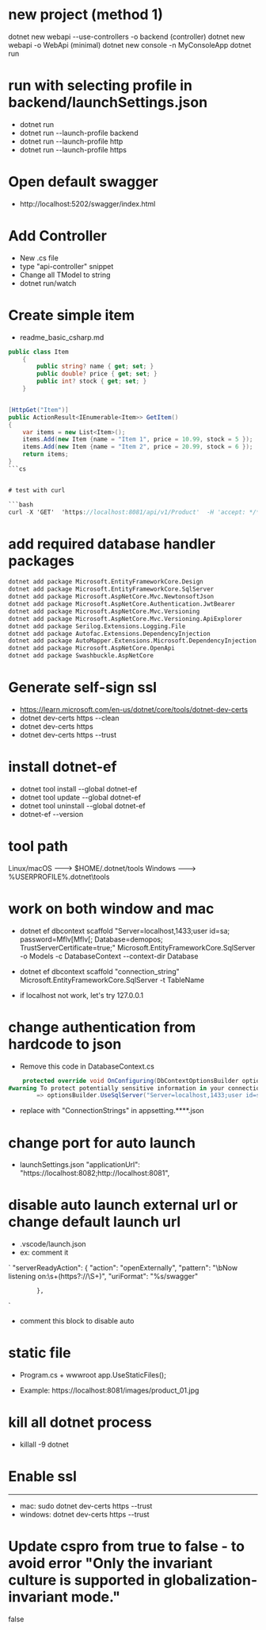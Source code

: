 # new project (method 1)

dotnet new webapi --use-controllers -o backend (controller)
dotnet new webapi -o WebApi (minimal)
dotnet new console -n MyConsoleApp
dotnet run

# run with selecting profile in backend/launchSettings.json

- dotnet run
- dotnet run --launch-profile backend
- dotnet run --launch-profile http
- dotnet run --launch-profile https

# Open default swagger
- http://localhost:5202/swagger/index.html

# Add Controller
- New .cs file
- type "api-controller" snippet
- Change all TModel to string
- dotnet run/watch

# Create simple item
- readme_basic_csharp.md
```cs 
public class Item
    {
        public string? name { get; set; }
        public double? price { get; set; }
        public int? stock { get; set; }
    }


[HttpGet("Item")]
public ActionResult<IEnumerable<Item>> GetItem()
{
    var items = new List<Item>();
    items.Add(new Item {name = "Item 1", price = 10.99, stock = 5 });
    items.Add(new Item {name = "Item 2", price = 20.99, stock = 6 });            
    return items;
}
```cs 


# test with curl

```bash
curl -X 'GET'  'https://localhost:8081/api/v1/Product'  -H 'accept: */*' \\n-H 'Authorization: Bearer eyJhbGciOiJIUzI1NiIsInR5cCI6IkpXVCJ9.eyJzdWIiOiJGb3IgVGVzdGluZyIsImlkIjoiNSIsInVzZXJuYW1lIjoidXNlcjEiLCJodHRwOi8vc2NoZW1hcy5taWNyb3NvZnQuY29tL3dzLzIwMDgvMDYvaWRlbnRpdHkvY2xhaW1zL3JvbGUiOiJDYXNoaWVyIiwiZXhwIjoxNjk1NDUwNjk5LCJpc3MiOiJDb2RlTW9iaWxlcyBMdGQiLCJhdWQiOiJodHRwOi8vY29kZW1vYmlsZXMuY29tIn0.wJro1wiYUOMqnZpdaePCr93cll7H7UQzJNd1zkr-06E' | jq
```

# add required database handler packages

```bash
dotnet add package Microsoft.EntityFrameworkCore.Design
dotnet add package Microsoft.EntityFrameworkCore.SqlServer
dotnet add package Microsoft.AspNetCore.Mvc.NewtonsoftJson
dotnet add package Microsoft.AspNetCore.Authentication.JwtBearer
dotnet add package Microsoft.AspNetCore.Mvc.Versioning
dotnet add package Microsoft.AspNetCore.Mvc.Versioning.ApiExplorer
dotnet add package Serilog.Extensions.Logging.File
dotnet add package Autofac.Extensions.DependencyInjection
dotnet add package AutoMapper.Extensions.Microsoft.DependencyInjection
dotnet add package Microsoft.AspNetCore.OpenApi
dotnet add package Swashbuckle.AspNetCore
```

# Generate self-sign ssl

- https://learn.microsoft.com/en-us/dotnet/core/tools/dotnet-dev-certs
- dotnet dev-certs https --clean
- dotnet dev-certs https
- dotnet dev-certs https --trust

# install dotnet-ef

- dotnet tool install --global dotnet-ef
- dotnet tool update --global dotnet-ef
- dotnet tool uninstall --global dotnet-ef
- dotnet-ef --version

# tool path

Linux/macOS ---> $HOME/.dotnet/tools
Windows ---> %USERPROFILE%\.dotnet\tools

# work on both window and mac

- dotnet ef dbcontext scaffold "Server=localhost,1433;user id=sa; password=Mflv[Mflv[; Database=demopos; TrustServerCertificate=true;" Microsoft.EntityFrameworkCore.SqlServer -o Models -c DatabaseContext --context-dir Database

- dotnet ef dbcontext scaffold "connection_string" Microsoft.EntityFrameworkCore.SqlServer -t TableName

- if localhost not work, let's try 127.0.0.1

# change authentication from hardcode to json

- Remove this code in DatabaseContext.cs

```cs
    protected override void OnConfiguring(DbContextOptionsBuilder optionsBuilder)
#warning To protect potentially sensitive information in your connection string, you should move it out of source code. You can avoid scaffolding the connection string by using the Name= syntax to read it from configuration - see https://go.microsoft.com/fwlink/?linkid=2131148. For more guidance on storing connection strings, see http://go.microsoft.com/fwlink/?LinkId=723263.
        => optionsBuilder.UseSqlServer("Server=localhost,1433;user id=sa; password=Mflv[Mflv[; Database=demopos; Trust Server Certificate=true;");
```

- replace with "ConnectionStrings" in appsetting.\*\*\*\*.json

# change port for auto launch

- launchSettings.json
  "applicationUrl": "https://localhost:8082;http://localhost:8081",

# disable auto launch external url or change default launch url

- .vscode/launch.json
- ex: comment it

`
"serverReadyAction": {
"action": "openExternally",
"pattern": "\\bNow listening on:\\s+(https?://\\S+)",
"uriFormat": "%s/swagger"

            },

`

- comment this block to disable auto

# static file

- Program.cs + wwwroot
  app.UseStaticFiles();

- Example: https://localhost:8081/images/product_01.jpg

# kill all dotnet process

- killall -9 dotnet

# Enable ssl

---

- mac: sudo dotnet dev-certs https --trust
- windows: dotnet dev-certs https --trust

# Update cspro from true to false - to avoid error "Only the invariant culture is supported in globalization-invariant mode."

<InvariantGlobalization>false</InvariantGlobalization>
